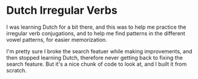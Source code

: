 # Dutch Irregular Verbs

I was learning Dutch for a bit there, and this was to help me practice the irregular verb conjugations, and to help me find patterns in the different vowel patterns, for easier memorization.

I'm pretty sure I broke the search featuer while making improvements, and then stopped learning Dutch, therefore never getting back to fixing the search feature. But it's a nice chunk of code to look at, and I built it from scratch.
